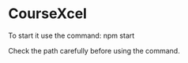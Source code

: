 # CourseXcel
To start it use the command: npm start

Check the path carefully before using the command.